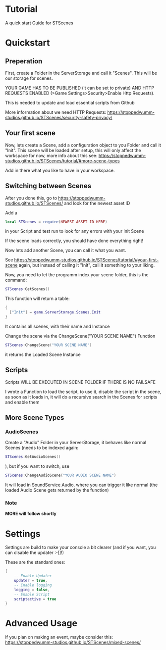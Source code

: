 # Tutorial
A quick start Guide for STScenes

# Quickstart
## Preperation
First, create a Folder in the ServerStorage and call it "Scenes". This will be our storage for scenes.

YOUR GAME HAS TO BE PUBLISHED (it can be set to private) AND HTTP REQUESTS ENABLED (>Game Settings>Security>Enable Http Requests).

This is needed to update and load essential scripts from Github

More information about we need HTTP Requests: <https://stoppedwumm-studios.github.io/STScenes/security-safety-privacy/>

## Your first scene
Now, lets create a Scene, add a configuration object to you Folder and call it "Init". This scene will be loaded after setup, this will only affect the workspace for now, more info about this see: <https://stoppedwumm-studios.github.io/STScenes/tutorial/#more-scene-types>

Add in there what you like to have in your workspace.

## Switching between Scenes
After you done this, go to <https://stoppedwumm-studios.github.io/STScenes/> and look for the newest asset ID

Add a
```lua
local STScenes = require(NEWEST ASSET ID HERE)
```

in your Script and test run to look for any errors with your Init Scene

If the scene loads correctly, you should have done everything right!

Now lets add another Scene, you can call it what you want.

See <https://stoppedwumm-studios.github.io/STScenes/tutorial/#your-first-scene> again, but instead of calling it "Init", call it something to your liking.

Now, you need to let the programm index your scene folder, this is the command:

```lua
STScenes:GetScenes()
```

This function will return a table:

```lua
{
  ["Init"] = game.ServerStorage.Scenes.Init
}
```

It contains all scenes, with their name and Instance

Change the scene via the ChangeScene("YOUR SCENE NAME") Function

```lua
STScenes:ChangeScene("YOUR SCENE NAME")
```

it returns the Loaded Scene Instance

## Scripts
Scripts WILL BE EXECUTED IN SCENE FOLDER IF THERE IS NO FAILSAFE

I wrote a Function to load the script, to use it, disable the script in the scene, as soon as it loads in, it will do a recursive search in the Scenes for scripts and enable them

## More Scene Types
### AudioScenes
Create a "Audio" Folder in your ServerStorage, it behaves like normal Scenes (needs to be indexed again:

```lua
STScenes:GetAudioScenes()
```

), but if you want to switch, use

```lua
STScenes:ChangeAudioScene("YOUR AUDIO SCENE NAME")
```

It will load in SoundService.Audio, where you can trigger it like normal (the loaded Audio Scene gets returned by the function)

### Note
**MORE will follow shortly**

# Settings
Settings are build to make your console a bit clearer (and if you want, you can disable the updater :-[]!)

These are the standard ones:
```lua
{
	-- Enable Updater
	updater = true,
	-- Enable logging
	logging = false,
	-- Enable Script
	scriptactive = true
}
```

# Advanced Usage
If you plan on making an event, maybe consider this: <https://stoppedwumm-studios.github.io/STScenes/mixed-scenes/>
